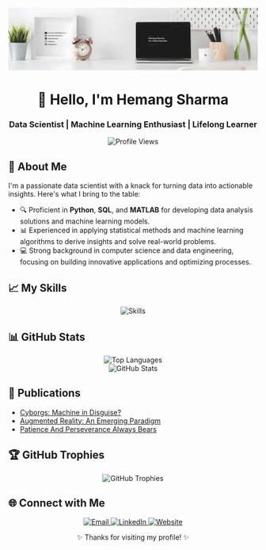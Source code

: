 <!-- hemangsharma/hemangsharma GitHub Profile README -->

<p align="center">
  <img src="https://github.com/hemangsharma/hemangsharma/blob/main/linkedinbackgorund2.001.jpeg" alt="Background Image">
</p>

<h1 align="center">👋 Hello, I'm Hemang Sharma</h1>
<h3 align="center">Data Scientist | Machine Learning Enthusiast | Lifelong Learner</h3>

<p align="center">
  <img height="25" src="https://komarev.com/ghpvc/?username=hemangsharma&color=red" alt="Profile Views" />
</p>



<h2>🌟 About Me</h2>

<p>
I'm a passionate data scientist with a knack for turning data into actionable insights. Here's what I bring to the table:
</p>
<ul>
  <li>🔍 Proficient in <strong>Python</strong>, <strong>SQL</strong>, and <strong>MATLAB</strong> for developing data analysis solutions and machine learning models.</li>
  <li>📊 Experienced in applying statistical methods and machine learning algorithms to derive insights and solve real-world problems.</li>
  <li>💻 Strong background in computer science and data engineering, focusing on building innovative applications and optimizing processes.</li>
</ul>



<h2>📈 My Skills</h2>

<p align="center">
  <img src="https://skillicons.dev/icons?i=python,cpp,javascript,matlab,html,css,react,mysql,postgresql,aws,azure,docker,kubernetes,github,latex,npm,tensorflow" alt="Skills">
</p>



<h2>📊 GitHub Stats</h2>

<p align="center">
  <img src="https://github-readme-stats.vercel.app/api/top-langs/?username=hemangsharma&langs_count=15&theme=highcontrast&hide_border=false&include_all_commits=true&count_private=true&layout=compact" alt="Top Languages">
  <br>
  <img src="https://github-readme-stats.vercel.app/api?username=hemangsharma&show_icons=true&theme=dark" alt="GitHub Stats">
</p>



<h2>📝 Publications</h2>

<ul>
  <li><a href="https://www.irjet.net/archives/V7/i5/IRJET-V7I533.pdf">Cyborgs: Machine in Disguise?</a></li>
  <li><a href="https://www.irjet.net/archives/V9/i9/IRJET-V9I923.pdf">Augmented Reality: An Emerging Paradigm</a></li>
  <li><a href="https://www.linkedin.com/pulse/patience-perseverance-always-bears-hemang-sharma/">Patience And Perseverance Always Bears</a></li>
</ul>



<h2>🏆 GitHub Trophies</h2>

<p align="center">
  <img src="https://github-profile-trophy.vercel.app/?username=hemangsharma&theme=matrix&no-frame=true&no-bg=true&margin-w=4" alt="GitHub Trophies">
</p>



<h2>🌐 Connect with Me</h2>

<p align="center">
  <a href="mailto:sharma.hemang@outlook.com" target="_blank">
    <img src="https://img.shields.io/badge/Email-D14836?style=for-the-badge&logo=mail&logoColor=white" alt="Email">
  </a>
  <a href="https://linkedin.com/in/sharmahemang/" target="_blank">
    <img src="https://img.shields.io/badge/LinkedIn-0077B5?style=for-the-badge&logo=linkedin&logoColor=white" alt="LinkedIn">
  </a>
  <a href="https://www.sharmahemang.com" target="_blank">
    <img src="https://img.shields.io/badge/Website-000000?style=for-the-badge&logo=safari&logoColor=white" alt="Website">
  </a>
</p>


<p align="center">✨ Thanks for visiting my profile! ✨</p>
